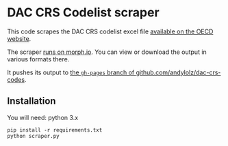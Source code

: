 DAC CRS Codelist scraper
========================

This code scrapes the DAC CRS codelist excel file [available on the OECD website](http://www.oecd.org/dac/stats/dacandcrscodelists.htm).

The scraper [runs on morph.io](https://morph.io/andylolz/dac-crs-codes). You can view or download the output in various formats there.

It pushes its output to [the `gh-pages` branch of github.com/andylolz/dac-crs-codes](https://github.com/andylolz/dac-crs-codes/tree/gh-pages).

Installation
------------

You will need: python 3.x

```
pip install -r requirements.txt
python scraper.py
```

